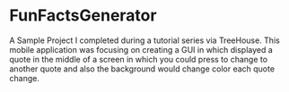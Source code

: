 # FunFactsGenerator
A Sample Project I completed during a tutorial series via TreeHouse. This mobile application was focusing on creating a GUI in which displayed a quote in the middle of a screen in which you could press to change to another quote and also the background would change color each quote change. 
